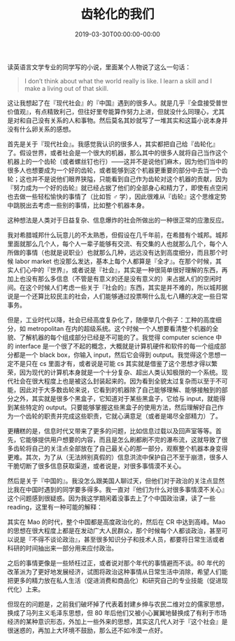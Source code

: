 ﻿---
title: 齿轮化的我们
tags: [荒唐言]
date: 2019-03-30T00:00:00-00:00
---

读英语言文学专业的同学写的小说，里面某个人物说了这么一句话：

> I don’t think about what the world really is like. I learn a skill and I make a living out of that skill.

这让我想起了在『现代社会』的『中国』遇到的很多人。就是几乎『全盘接受普世价值观』，有点精致利己，但往好里夸能算作努力上进，但就没什么同理心，尤其是对和自己没有关系的人和事物。然后莫名其妙就写了一堆其实和这篇小说本身并没有什么卵关系的感想。

首先是关于『现代社会』。我感觉我认识的很多人，其实都把自己给『齿轮化』了。假设世界，或者社会是一个很大的机器，那么其中的很多人就将自己当作这个机器上的一个齿轮（或者螺丝钉也行）——这并不是说他们麻木，因为他们当中的很多人也想要成为一个好的齿轮，或者能够到这个机器更重要的部分中去当一个齿轮；这也并不是说他们眼界狭隘，只能看到自己作为齿轮对这个机器的贡献，因为『努力成为一个好的齿轮』就已经占据了他们的全部身心和精力了，即使有点空闲也去做一些轻松愉快的事情了（比如哲 ♂ 学），因此很难从『齿轮』这个思维定势中跳脱出去考虑一些别的事情，比如整个机器本身。

<!--truncate-->

这种想法是人类对于日益复杂、信息爆炸的社会所做出的一种很正常的应激反应。

我对希腊城邦什么玩意儿的不太熟悉，但假设在几千年前，在希腊有个城邦。城邦里面就那么几个人，每个人一辈子能够有交流、有交集的人也就那么几个，每个人所做的事情（也就是说职业）也就那么几种，远远没有达到高度细分，而且那个时候 labor market 也没那么发达，基本上每个人都算是『全才』。在那个时候，其实人们心中的『世界』，或者说是『社会』，其实是一种很简单很好理解的东西，再加上也没有那么多信息（不管是有意义的还是没有意义的）来占据人们的空闲时间。在这个时候人们考虑一些关于『社会的』东西，其实是并不难的，所以城邦据说是一个还算比较民主的社会，人们能够通过投票啊什么乱七八糟的决定一些日常事务。

但是，工业时代以降，社会已经高度复杂化了，随便举几个例子：工种的高度细分，如 metropolitan 在内的超级系统。这个时候一个人想要看清整个机器的全貌、了解机器的每个组成部分已经是不可能的了。我觉得 computer science 中的 interface 是一个很了不起的概念，大概就是计算机硬件和软件的每一个组成部分都是一个 black box，你输入 input，然后它会得到 output。我觉得这个思想一定不是只在 cs 里面才有，或者说是可能 cs 其实就是借鉴了这个思想才得以繁荣，因为现代的计算机本身就是一个十分复杂、超出人类认知极限的一个系统。现代社会在很大程度上也是被这么封装起来的。因为看到全貌太过复杂而以至于不可能，因此对于大多数齿轮来说，它看到的机器除了自己能够理解、能够接触到的部分之外，其实就是很多个黑盒子，它知道对于某些黑盒子，它给与 input，就能得到某些特定的 output。只要能够掌握这些黑盒子的使用方法，然后理解好自己作为一个齿轮的职责并完成这些职责，它就心满意足（或者是竭尽全部精力）了。

更糟糕的是，信息时代又带来了更多的问题，比如信息过载以及回声室等等。首先，它能够提供用户想要的内容，而且是怎么刷都刷不完的瀑布流，这就导致了很多齿轮将自己的关注点全部放在了自己最关心的那一部分，观察整个机器本身变得更难。其次，为了从（无法辨别真假的）信息洪流中保护自己不至于崩溃，很多人干脆切断了很多信息获取渠道，或者说是，对很多事情漠不关心。

然后是关于『中国的』。我没怎么跟美国人聊过天，但他们对于政治的关注点显然比我在中国时遇到的同学要多得多。我一直对『他们为什么对很多事情漠不关心』这个问题感到很疑惑。因为我这学期闲着没事去上了个中国政治课，读了一些 reading，这里有一种可能的解释：

其实在 Mao 的时代，整个中国都是高度政治化的，然后在 CR 中达到高峰。Mao 的思想在很大程度上都是在发动广大人民群众，那个时候每个人都谈政治，甚至可以说是『不得不谈论政治』，甚至很多知识分子和技术人员，都要将日常生活或者科研的时间抽出来一部分用来应付政治。

之后的事情更像是一些矫枉过正，或者说对那个年代的事情避而不谈。80 年代的改革派为了更好地发展经济，试图将政治这种事情从日常生活中消除，希望人们能把更多的精力放在私人生活（促进消费和商品化）和研究自己的专业技能（促进现代化）上来。

但现在的问题是，之前我们破坏掉了代表着封建乡绅与农民二维对立的儒家思想，换成了马列主义毛泽东思想，但 80 年后他们又被小心翼翼地替换成了有利于市场经济的某种意识形态，外加上一些外来的思想，其实这几代人对于『这个社会』是很迷惑的，再加上大环境不鼓励，那么还不如冷漠一点好。
